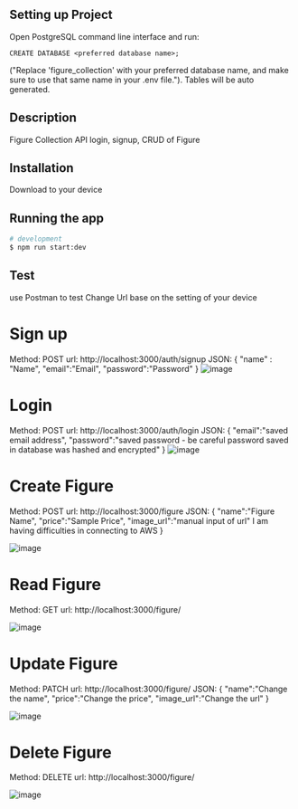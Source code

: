 ## Setting up Project 
Open PostgreSQL command line interface and run: 
```
CREATE DATABASE <preferred database name>;
```
("Replace 'figure_collection' with your preferred database name, and make sure to use that same name in your .env file."). Tables will be auto generated.

## Description 

Figure Collection API login, signup, CRUD of Figure

## Installation
Download to your device

## Running the app

```bash
# development
$ npm run start:dev

```

## Test
use Postman to test
Change Url base on the setting of your device

# Sign up
Method: POST
url: http://localhost:3000/auth/signup
JSON: 
{
    "name" : "Name", 
    "email":"Email",
    "password":"Password"
}
![image](https://github.com/user-attachments/assets/9cb46fcd-e53f-4307-8069-7ce06ffdbbd6)

# Login
Method: POST
url: http://localhost:3000/auth/login
JSON: 
{
    "email":"saved email address",
    "password":"saved password - be careful password saved in database was hashed and encrypted"
}
![image](https://github.com/user-attachments/assets/daab329c-d4c9-49b0-ae5f-fc0f63d8c69b)

# Create Figure
Method: POST
url: http://localhost:3000/figure
JSON: 
{
     "name":"Figure Name",
    "price":"Sample Price",
    "image_url":"manual input of url" I am having difficulties in connecting to AWS
}

![image](https://github.com/user-attachments/assets/0c4d1eb5-daad-48eb-ba2b-dbaa4f4d35bb)

# Read Figure
Method: GET
url: http://localhost:3000/figure/<id of saved figure>

![image](https://github.com/user-attachments/assets/b49004c1-8389-4dd3-9d65-28d3a32f52fe)

# Update Figure
Method: PATCH
url: http://localhost:3000/figure/<id of item that you want to update>
JSON: 
{
     "name":"Change the name",
    "price":"Change the price",
    "image_url":"Change the url" 
}

![image](https://github.com/user-attachments/assets/8d38788f-49f3-4fba-b028-b39905f1319e)

# Delete Figure
Method: DELETE
url: http://localhost:3000/figure/<id of item that you want to delete>

![image](https://github.com/user-attachments/assets/5b69580d-e5c8-435e-9922-79672de51156)







